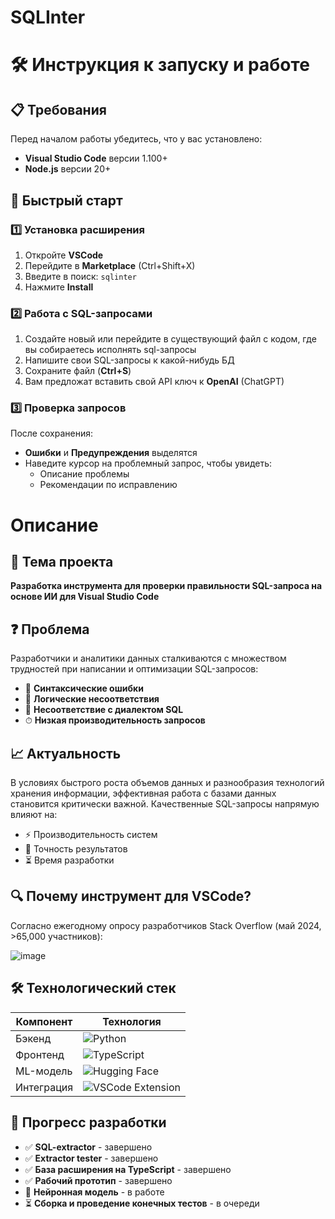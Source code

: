 # SQLInter 

# 🛠 Инструкция к запуску и работе

## 📋 Требования
Перед началом работы убедитесь, что у вас установлено:
- **Visual Studio Code** версии 1.100+  
- **Node.js** версии 20+  


## 🚀 Быстрый старт

### 1️⃣ Установка расширения
1. Откройте **VSCode**
2. Перейдите в **Marketplace** (Ctrl+Shift+X)
3. Введите в поиск: `sqlinter` 
4. Нажмите **Install**


### 2️⃣ Работа с SQL-запросами
1. Создайте новый или перейдите в существующий файл с кодом, где вы собираетесь исполнять sql-запросы
2. Напишите свои SQL-запросы к какой-нибудь БД
3. Сохраните файл (**Ctrl+S**)
4. Вам предложат вставить свой API ключ к **OpenAI** (ChatGPT)


### 3️⃣ Проверка запросов
После сохранения:
- **Ошибки** и **Предупреждения** выделятся
- Наведите курсор на проблемный запрос, чтобы увидеть:
  - Описание проблемы
  - Рекомендации по исправлению

# Описание

## 🎯 Тема проекта
**Разработка инструмента для проверки правильности SQL-запроса на основе ИИ для Visual Studio Code**

## ❓ Проблема
Разработчики и аналитики данных сталкиваются с множеством трудностей при написании и оптимизации SQL-запросов:

- 🚨 **Синтаксические ошибки**
- 🧠 **Логические несоответствия**
- 💬 **Несоответствие с диалектом SQL**
- ⏱ **Низкая производительность запросов**

## 📈 Актуальность
В условиях быстрого роста объемов данных и разнообразия технологий хранения информации, эффективная работа с базами данных становится критически важной. Качественные SQL-запросы напрямую влияют на:

- ⚡ Производительность систем
- 🎯 Точность результатов
- ⏳ Время разработки

## 🔍 Почему инструмент для VSCode?
Согласно ежегодному опросу разработчиков Stack Overflow (май 2024, >65,000 участников):

![image](https://github.com/user-attachments/assets/290422ee-578d-4b57-91a8-9bec16a60f73)

## 🛠 Технологический стек
| Компонент       | Технология                          |
|-----------------|-------------------------------------|
| Бэкенд         | ![Python](https://img.shields.io/badge/Python-3776AB?style=for-the-badge&logo=python&logoColor=white)                        |
| Фронтенд       | ![TypeScript](https://img.shields.io/badge/TypeScript-3178C6?style=for-the-badge&logo=typescript&logoColor=white)                          |
| ML-модель      | ![Hugging Face](https://img.shields.io/badge/Hugging_Face-FFD21E?style=for-the-badge&logo=huggingface&logoColor=black)             |
| Интеграция     | ![VSCode Extension](https://img.shields.io/badge/Visual_Studio_Code-007ACC?style=for-the-badge&logo=visual-studio-code&logoColor=white)               |

## 📌 Прогресс разработки
- ✅ **SQL-extractor** - завершено
- ✅ **Extractor tester** - завершено
- ✅ **База расширения на TypeScript** - завершено
- ✅ **Рабочий прототип** - завершено
- 🚧 **Нейронная модель** - в работе
- ⏳ **Сборка и проведение конечных тестов** - в очереди
